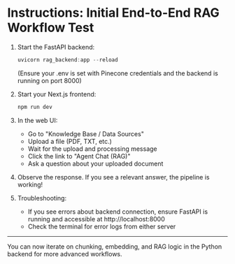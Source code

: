 # Instructions: Initial End-to-End RAG Workflow Test

1. Start the FastAPI backend:
   ```powershell
   uvicorn rag_backend:app --reload
   ```
   (Ensure your .env is set with Pinecone credentials and the backend is running on port 8000)

2. Start your Next.js frontend:
   ```powershell
   npm run dev
   ```

3. In the web UI:
   - Go to "Knowledge Base / Data Sources"
   - Upload a file (PDF, TXT, etc.)
   - Wait for the upload and processing message
   - Click the link to "Agent Chat (RAG)"
   - Ask a question about your uploaded document

4. Observe the response. If you see a relevant answer, the pipeline is working!

5. Troubleshooting:
   - If you see errors about backend connection, ensure FastAPI is running and accessible at http://localhost:8000
   - Check the terminal for error logs from either server

---

You can now iterate on chunking, embedding, and RAG logic in the Python backend for more advanced workflows.
